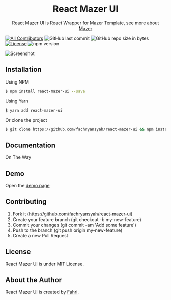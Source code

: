 <h1 align="center">React Mazer UI</h1>
<p align="center">React Mazer UI is React Wrapper for Mazer Template, see more about <a href="https://github.com/zuramai/mazer"> Mazer</a></p>
<p align="center">

[![All Contributors](https://img.shields.io/badge/all_contributors-1-green.svg?style=flat-square)](#contributors-)
![GitHub last commit](https://img.shields.io/github/last-commit/fachryansyah/react-mazer-ui.svg)
![GitHub repo size in bytes](https://img.shields.io/github/repo-size/badges/shields.svg)
[![License](https://img.shields.io/github/license/fachryansyah/react-mazer-ui.svg)](LICENSE)
![npm version](https://badge.fury.io/js/yarn.svg)
</p>

![Screenshot](https://raw.githubusercontent.com/fachryansyah/react-mazer-ui/master/screenshot.png)

## Installation
Using NPM
```bash
$ npm install react-mazer-ui --save
```

Using Yarn
```bash
$ yarn add react-mazer-ui
```

Or clone the project
```bash
$ git clone https://github.com/fachryansyah/react-mazer-ui && npm install && npm run compile
```

## Documentation
On The Way

## Demo
Open the [demo page](http://zuramai.github.io/mazer/demo)

## Contributing
1. Fork it (https://github.com/fachryansyah/react-mazer-ui)
2. Create your feature branch (git checkout -b my-new-feature)
3. Commit your changes (git commit -am 'Add some feature')
4. Push to the branch (git push origin my-new-feature)
5. Create a new Pull Request

## License
React Mazer UI is under MIT License.

## About the Author
React Mazer UI is created by <a href="https://www.linkedin.com/in/muhammad-fahriansyah-795071101/">Fahri</a>. 
